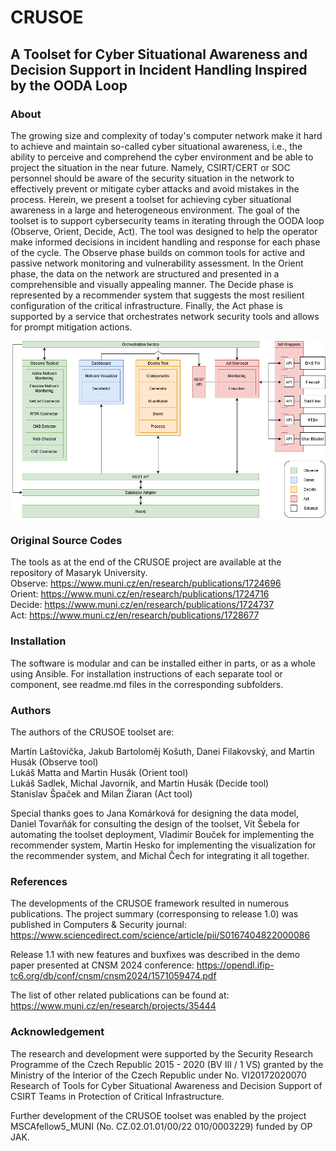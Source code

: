 # CRUSOE

## A Toolset for Cyber Situational Awareness and Decision Support in Incident Handling Inspired by the OODA Loop

### About

The growing size and complexity of today's computer network make it hard to achieve and maintain so-called cyber situational awareness, i.e., the ability to perceive and comprehend the cyber environment and be able to project the situation in the near future. Namely, CSIRT/CERT or SOC personnel should be aware of the security situation in the network to effectively prevent or mitigate cyber attacks and avoid mistakes in the process. Herein, we present a toolset for achieving cyber situational awareness in a large and heterogeneous environment. The goal of the toolset is to support cybersecurity teams in iterating through the OODA loop (Observe, Orient, Decide, Act). The tool was designed to help the operator make informed decisions in incident handling and response for each phase of the cycle. The Observe phase builds on common tools for active and passive network monitoring and vulnerability assessment. In the Orient phase, the data on the network are structured and presented in a comprehensible and visually appealing manner. The Decide phase is represented by a recommender system that suggests the most resilient configuration of the critical infrastructure. Finally, the Act phase is supported by a service that orchestrates network security tools and allows for prompt mitigation actions.

![Architecture of the CRUSOE Toolset](/crusoe-architecture.png "Architecture of the CRUSOE toolset")

### Original Source Codes

The tools as at the end of the CRUSOE project are available at the repository of Masaryk University.  
Observe: https://www.muni.cz/en/research/publications/1724696  
Orient: https://www.muni.cz/en/research/publications/1724716  
Decide: https://www.muni.cz/en/research/publications/1724737  
Act: https://www.muni.cz/en/research/publications/1728677  

### Installation

The software is modular and can be installed either in parts, or as a whole using Ansible. For installation instructions of each separate tool or component, see readme.md files in the corresponding subfolders.

### Authors

The authors of the CRUSOE toolset are:

Martin Laštovička, Jakub Bartoloměj Košuth, Danei Filakovský, and Martin Husák (Observe tool)  
Lukáš Matta and Martin Husák (Orient tool)  
Lukáš Sadlek, Michal Javorník, and Martin Husák (Decide tool)  
Stanislav Špaček and Milan Žiaran (Act tool)

Special thanks goes to Jana Komárková for designing the data model, Daniel Tovarňák for consulting the design of the toolset, Vít Šebela for automating the toolset deployment, Vladimír Bouček for implementing the recommender system, Martin Hesko for implementing the visualization for the recommender system, and Michal Čech for integrating it all together.

### References

The developments of the CRUSOE framework resulted in numerous publications. The project summary (corresponsing to release 1.0) was published in Computers & Security journal:
https://www.sciencedirect.com/science/article/pii/S0167404822000086

Release 1.1 with new features and buxfixes was described in the demo paper presented at CNSM 2024 conference:
https://opendl.ifip-tc6.org/db/conf/cnsm/cnsm2024/1571059474.pdf

The list of other related publications can be found at: https://www.muni.cz/en/research/projects/35444

### Acknowledgement

The research and development were supported by the Security Research Programme of the Czech Republic 2015 - 2020 (BV III / 1 VS) granted by the Ministry of the Interior of the Czech Republic under No. VI20172020070 Research of Tools for Cyber Situational Awareness and Decision Support of CSIRT Teams in Protection of Critical Infrastructure.

Further development of the CRUSOE toolset was enabled by the project MSCAfellow5_MUNI (No. CZ.02.01.01/00/22 010/0003229) funded by OP JAK.
